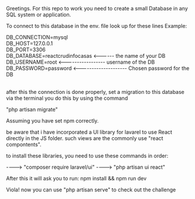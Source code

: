 Greetings. For this repo to work you need to create a small Database in any SQL system or application.

To connect to this database in the env. file look up for these lines Example:

DB_CONNECTION=mysql <br>
DB_HOST=127.0.0.1 <br>
DB_PORT=3306 <br>
DB_DATABASE=reactcrudinfocasas <------ the name of your DB <br>
DB_USERNAME=root    <----------------- username of the DB <br>
DB_PASSWORD=password  <-------------------- Chosen password for the DB <br> <br>

after this the connection is done properly, set a migration to this database via the terminal you do this by using the command 

"php artisan migrate"

Assuming you have set npm correctly.
 
be aware that i have incorporated a UI library for lavarel to use React directly in the JS folder. such views are the commonly use "react compontents". 

to install these libraries, you need to use these commands in order: 


---->  "composer require laravel/ui"
---->  "php artisan ui react"

After this it will ask you to run: npm install && npm run dev

Viola! now you can use "php artisan serve" to check out the challenge
